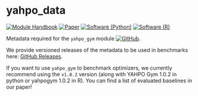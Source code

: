 # yahpo_data
[![Module Handbook](https://img.shields.io/badge/Website-Documentation-blue)](https://slds-lmu.github.io/yahpo_gym/) 
[![Paper](https://img.shields.io/badge/arXiv-Paper-blue)](https://arxiv.org/abs/2109.03670)
[![Software (Python)](https://img.shields.io/badge/Software-Python-green)](https://github.com/slds-lmu/yahpo_gym/tree/main/yahpo_gym)
[![Software (R)](https://img.shields.io/badge/Software-R-green)](https://github.com/slds-lmu/yahpo_gym/tree/main/yahpo_gym_r)

Metadata required for the `yahpo_gym` module [![GitHub](https://img.shields.io/badge/Software-Python-green)](https://github.com/slds-lmu/yahpo_gym/tree/main/yahpo_gym).

We provide versioned releases of the metadata to be used in benchmarks here: [GitHub Releases](https://github.com/slds-lmu/yahpo_data/releases).

If you want to use `yahpo_gym` to benchmark optimizers, we currently recommend using the `v1.0.2` version (along with YAHPO Gym 1.0.2 in python or yahpogym 1.0.2 in R). You can find a list of evaluated baselines in our paper!
